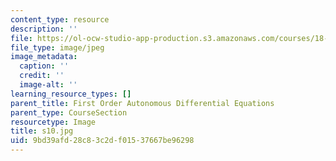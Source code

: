 ```yaml
---
content_type: resource
description: ''
file: https://ol-ocw-studio-app-production.s3.amazonaws.com/courses/18-03sc-differential-equations-fall-2011/9bd39afd28c83c2df01537667be96298_s10.jpg
file_type: image/jpeg
image_metadata:
  caption: ''
  credit: ''
  image-alt: ''
learning_resource_types: []
parent_title: First Order Autonomous Differential Equations
parent_type: CourseSection
resourcetype: Image
title: s10.jpg
uid: 9bd39afd-28c8-3c2d-f015-37667be96298
---
```

